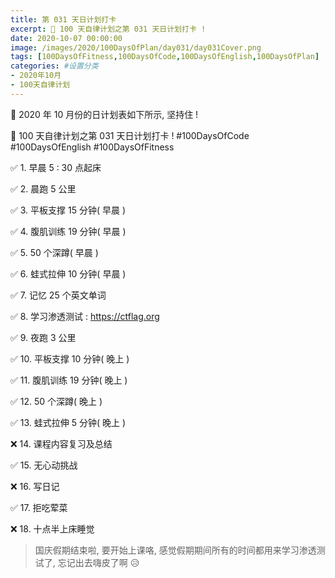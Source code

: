 ```yaml
---
title: 第 031 天日计划打卡
excerpt: 🎉 100 天自律计划之第 031 天日计划打卡 !
date: 2020-10-07 00:00:00
image: /images/2020/100DaysOfPlan/day031/day031Cover.png
tags: [100DaysOfFitness,100DaysOfCode,100DaysOfEnglish,100DaysOfPlan]
categories: #设置分类
- 2020年10月
- 100天自律计划
---
```



📝 2020 年 10 月份的日计划表如下所示, 坚持住 !

🎉 100 天自律计划之第 031 天日计划打卡 !
#100DaysOfCode
#100DaysOfEnglish
#100DaysOfFitness


✅ 1. 早晨 5 : 30 点起床

✅ 2. 晨跑 5 公里

✅ 3. 平板支撑 15 分钟( 早晨 )

✅ 4. 腹肌训练 19 分钟( 早晨 )

✅ 5. 50 个深蹲( 早晨 )

✅ 6. 蛙式拉伸 10 分钟( 早晨 )

✅ 7. 记忆 25 个英文单词 

✅ 8. 学习渗透测试 : https://ctflag.org

✅ 9. 夜跑 3 公里

✅ 10. 平板支撑 10 分钟( 晚上 )

✅ 11. 腹肌训练 19 分钟( 晚上 )

✅ 12. 50 个深蹲( 晚上 )

✅ 13. 蛙式拉伸 5 分钟( 晚上 )

❌ 14. 课程内容复习及总结

✅ 15. 无心动挑战

❌ 16. 写日记

✅ 17. 拒吃荤菜

❌ 18. 十点半上床睡觉


> 国庆假期结束啦, 要开始上课咯, 感觉假期期间所有的时间都用来学习渗透测试了, 忘记出去嗨皮了啊 😥
